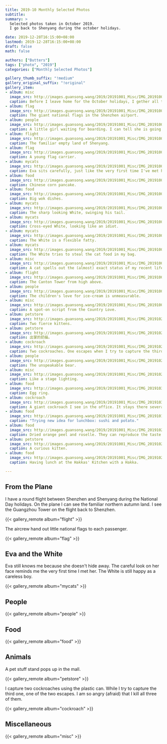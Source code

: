 ```yaml
---
title: 2019-10 Monthly Selected Photos
subtitle:
summary: >
  Selected photos taken in October 2019.
  I go back to Shenyang during the october holidays.

date: 2019-12-28T16:15:00+08:00
lastmod: 2019-12-28T16:15:00+08:00
draft: false
math: false

authors: ["Butters"]
tags: ["photo", "2019"]
categories: ["Monthly Selected Photos"]

gallery_thumb_suffix: "!medium"
gallery_original_suffix: "!original"
gallery_item:
- album: misc
  image_src: http://images.guansong.wang/2019/20191001_Misc/IMG_20191001_071443.jpg
  caption: Before I leave home for the October holidays, I gether all the plants and take a photo. For some of them, this may be their last photo ever.
- album: flag
  image_src: http://images.guansong.wang/2019/20191001_Misc/IMG_20191001_085036.jpg
  caption: The giant national flags in the Shenzhen airport.
- album: people
  image_src: http://images.guansong.wang/2019/20191001_Misc/IMG_20191001_093922.jpg
  caption: A little girl waiting for boarding. I can tell she is going to the north.
- album: flight
  image_src: http://images.guansong.wang/2019/20191001_Misc/IMG_20191001_134729.jpg
  caption: The familiar empty land of Shenyang.
- album: flag
  image_src: http://images.guansong.wang/2019/20191001_Misc/IMG_20191001_141824.jpg
  caption: A young flag carrier.
- album: mycats
  image_src: http://images.guansong.wang/2019/20191001_Misc/IMG_20191002_153137.jpg
  caption: Eva sits carefully, just like the very first time I've met her outside.
- album: food
  image_src: http://images.guansong.wang/2019/20191001_Misc/IMG_20191003_133603.jpg
  caption: Chinese corn pancake.
- album: food
  image_src: http://images.guansong.wang/2019/20191001_Misc/IMG_20191003_133619.jpg
  caption: Big wok dishes.
- album: mycats
  image_src: http://images.guansong.wang/2019/20191001_Misc/IMG_20191002_120258.jpg
  caption: The sharp looking White, swinging his tail.
- album: mycats
  image_src: http://images.guansong.wang/2019/20191001_Misc/IMG_20191005_093526.jpg
  caption: Cross-eyed White, looking like an idiot.
- album: mycats
  image_src: http://images.guansong.wang/2019/20191001_Misc/IMG_20191005_125415.jpg
  caption: The White is a flexible fatty.
- album: mycats
  image_src: http://images.guansong.wang/2019/20191001_Misc/IMG_20191005_143752.jpg
  caption: The White tries to steal the cat food in my bag.
- album: misc
  image_src: http://images.guansong.wang/2019/20191001_Misc/IMG_20191005_210827.jpg
  caption: A cat spells out the (almost) exact status of my recent life.
- album: flight
  image_src: http://images.guansong.wang/2019/20191001_Misc/IMG_20191005_224511.jpg
  caption: The Canton Tower from high above.
- album: people
  image_src: http://images.guansong.wang/2019/20191001_Misc/IMG_20191007_174042.jpg
  caption: The children's love for ice-cream is unmeasurable.
- album: misc
  image_src: http://images.guansong.wang/2019/20191001_Misc/IMG_20191007_222406.jpg
  caption: A spot-on script from the Country Love.
- album: petstore
  image_src: http://images.guansong.wang/2019/20191001_Misc/IMG_20191022_210820.jpg
  caption: Two fierce kittens.
- album: petstore
  image_src: http://images.guansong.wang/2019/20191001_Misc/IMG_20191023_201813.jpg
  caption: 出掌的奶猫。
- album: cockroach
  image_src: http://images.guansong.wang/2019/20191001_Misc/IMG_20191026_220538.jpg
  caption: Two cockroaches. One escapes when I try to capture the third. It is too dangerous to keep them so I kill them all.
- album: people
  image_src: http://images.guansong.wang/2019/20191001_Misc/IMG_20191027_180818.jpg
  caption: The unspeakable bear.
- album: misc
  image_src: http://images.guansong.wang/2019/20191001_Misc/IMG_20191029_192900.jpg
  caption: Like a stage lighting.
- album: food
  image_src: http://images.guansong.wang/2019/20191001_Misc/IMG_20191030_080501.jpg
  caption: Egg ring.
- album: cockroach
  image_src: http://images.guansong.wang/2019/20191001_Misc/IMG_20191030_203116.jpg
  caption: A giant cockroach I see in the office. It stays there several days in a row.
- album: food
  image_src: http://images.guansong.wang/2019/20191001_Misc/IMG_20191015_084737.jpg
  caption: "Trying new idea for lunchbox: sushi and potato."
- album: food
  image_src: http://images.guansong.wang/2019/20191001_Misc/IMG_20191020_183443.jpg
  caption: Dried orange peel and roselle. They can reproduce the taste of Taier.
- album: petstore
  image_src: http://images.guansong.wang/2019/20191001_Misc/IMG_20191022_210508.jpg
  caption: A curious kitten.
- album: food
  image_src: http://images.guansong.wang/2019/20191001_Misc/IMG_20191027_105111.jpg
  caption: Having lunch at the Hakkas' Kitchen with a Hakka.

---
```


## From the Plane

I have a round flight between Shenzhen and Shenyang during the National Day holidays.
On the plane I can see the familiar northern autumn land.
I see the Guangzhou Tower on the flight back to Shenzhen.

{{< gallery_remote album="flight" >}}

The aircrew hand out little national flags to each passenger.

{{< gallery_remote album="flag" >}}

## Eva and the White

Eva still knows me because she doesn't hide away.
The careful look on her face reminds me the very first time I met her.
The White is still happy as a careless boy.

{{< gallery_remote album="mycats" >}}

## People

{{< gallery_remote album="people" >}}

## Food

{{< gallery_remote album="food" >}}

## Animals

A pet stuff stand pops up in the mall.

{{< gallery_remote album="petstore" >}}

I capture two cockroaches using the plastic can.
While I try to capture the third one, one of the two escapes.
I am so angry (afraid) that I kill all three of them.

{{< gallery_remote album="cockroach" >}}

## Miscellaneous

{{< gallery_remote album="misc" >}}